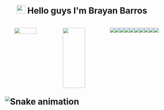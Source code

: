 <h1 align="center">
  <img
    src="https://media.giphy.com/media/hvRJCLFzcasrR4ia7z/giphy.gif"
    width="28"
  />
  Hello guys I'm Brayan Barros
  <h1 />
  <div
    style="
      display: flex;
      flex-direction: row;
      justify-content: space-between;
      flex-wrap: nowrap;
    "
  >
    <img
      style="padding-left: 30px"
      align="left"
      width="47%"
      src="https://github-readme-stats.vercel.app/api?username=brayanx16&show_icons=true&theme=dark"
    />
    <img
      align="rigth"
      width="47%"
      height="198px"
      src="https://github-readme-stats.vercel.app/api/top-langs/?username=brayanx16&show_icons=true&layout=compact&hide_progress=true"
    />
    <img />
    <img
      align="center"
      src="https://img.shields.io/badge/vuejs-%2335495e.svg?style=for-the-badge&logo=vuedotjs&logoColor=%234FC08D"
    />
    <img
      align="center"
      src="https://img.shields.io/badge/react-%2320232a.svg?style=for-the-badge&logo=react&logoColor=%2361DAFB"
    />
    <img
      align="center"
      src="https://img.shields.io/badge/html5-%23E34F26.svg?style=for-the-badge&logo=html5&logoColor=white"
    />
    <img
      align="center"
      src="https://img.shields.io/badge/css3-%231572B6.svg?style=for-the-badge&logo=css3&logoColor=white"
    />
    <img
      align="center"
      src="https://img.shields.io/badge/SASS-hotpink.svg?style=for-the-badge&logo=SASS&logoColor=white"
    />
    <img
      align="center"
      src="https://img.shields.io/badge/typescript-%23007ACC.svg?style=for-the-badge&logo=typescript&logoColor=white"
    />
    <img
      align="center"
      src="https://img.shields.io/badge/javascript-%23323330.svg?style=for-the-badge&logo=javascript&logoColor=%23F7DF1E"
    />
    <img
      align="center"
      src="https://img.shields.io/badge/node.js-6DA55F?style=for-the-badge&logo=node.js&logoColor=white"
    />
    <img
      align="center"
      src="https://img.shields.io/badge/NPM-%23CB3837.svg?style=for-the-badge&logo=npm&logoColor=white"
    />
    <img
      align="center"
      src="https://img.shields.io/badge/yarn-%232C8EBB.svg?style=for-the-badge&logo=yarn&logoColor=white"
    />
  </div>

  ![Snake
  animation](https://github.com/brayanx16/brayanx16/blob/output/github-contribution-grid-snake.svg)
</h1>


